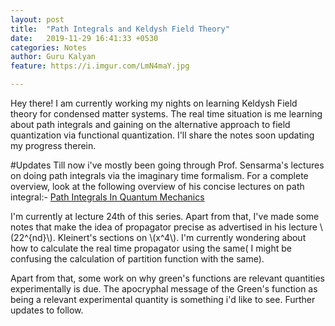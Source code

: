 ```yaml
---
layout: post
title:  "Path Integrals and Keldysh Field Theory"
date:   2019-11-29 16:41:33 +0530
categories: Notes
author: Guru Kalyan
feature: https://i.imgur.com/LmN4maY.jpg

---
```

Hey there! I am currently working my nights on learning Keldysh Field theory for condensed matter systems. The real time situation is
me learning about path integrals and gaining on the alternative approach to field quantization via functional quantization.
I'll share the notes soon updating my progress therein.

#Updates
Till now i've mostly been going through Prof. Sensarma's lectures on doing path integrals via the
imaginary time formalism. For a complete overview, look at the following overview of his concise lectures on path integral:-
[Path Integrals In Quantum Mechanics](https://theory.tifr.res.in/~sensarma/courses/ADVQMLNOTE/pathint.html)

I'm currently at lecture 24th of this series. Apart from that, I've made some notes that make the idea
of propagator precise as advertised in his lecture \\(22^{nd}\\). Kleinert's sections on \\(x^4\\).
I'm currently wondering about how to calculate the real time propagator using the same( I might be confusing the calculation of partition function with the same).

Apart from that, some work on why green's functions are relevant quantities experimentally is due. The apocryphal message of the Green's function as being a relevant experimental quantity is something i'd like to see. Further updates to follow.
